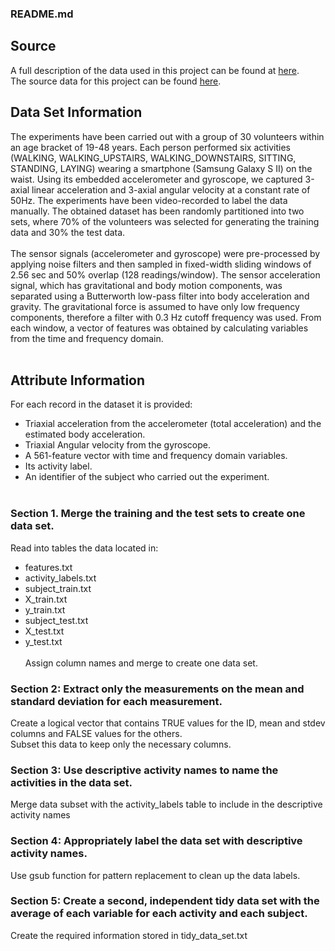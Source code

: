 ### README.md
## Source
A full description of the data used in this project can be found at [here](http://archive.ics.uci.edu/ml/datasets/Human+Activity+Recognition+Using+Smartphones).
<br>
The source data for this project can be found [here](https://d396qusza40orc.cloudfront.net/getdata%2Fprojectfiles%2FUCI%20HAR%20Dataset.zip).

## Data Set Information

The experiments have been carried out with a group of 30 volunteers within an age bracket of 19-48 years. Each person performed six activities (WALKING, WALKING_UPSTAIRS, WALKING_DOWNSTAIRS, SITTING, STANDING, LAYING) wearing a smartphone (Samsung Galaxy S II) on the waist. Using its embedded accelerometer and gyroscope, we captured 3-axial linear acceleration and 3-axial angular velocity at a constant rate of 50Hz. The experiments have been video-recorded to label the data manually. The obtained dataset has been randomly partitioned into two sets, where 70% of the volunteers was selected for generating the training data and 30% the test data.
<br><br>
The sensor signals (accelerometer and gyroscope) were pre-processed by applying noise filters and then sampled in fixed-width sliding windows of 2.56 sec and 50% overlap (128 readings/window). The sensor acceleration signal, which has gravitational and body motion components, was separated using a Butterworth low-pass filter into body acceleration and gravity. The gravitational force is assumed to have only low frequency components, therefore a filter with 0.3 Hz cutoff frequency was used. From each window, a vector of features was obtained by calculating variables from the time and frequency domain.
<br><br>
## Attribute Information

For each record in the dataset it is provided:

- Triaxial acceleration from the accelerometer (total acceleration) and the estimated body acceleration.
- Triaxial Angular velocity from the gyroscope.
- A 561-feature vector with time and frequency domain variables.
- Its activity label.
- An identifier of the subject who carried out the experiment.
<br><br>

### Section 1. Merge the training and the test sets to create one data set.

Read into tables the data located in:

- features.txt
- activity_labels.txt
- subject_train.txt
- X_train.txt
- y_train.txt
- subject_test.txt
- X_test.txt
- y_test.txt
<br><br>
Assign column names and merge to create one data set.

### Section 2: Extract only the measurements on the mean and standard deviation for each measurement.

Create a logical vector that contains TRUE values for the ID, mean and stdev columns and FALSE values for the others.
<br>
Subset this data to keep only the necessary columns.

### Section 3: Use descriptive activity names to name the activities in the data set.

Merge data subset with the activity_labels table to include in the descriptive activity names

### Section 4: Appropriately label the data set with descriptive activity names.

Use gsub function for pattern replacement to clean up the data labels.

### Section 5: Create a second, independent tidy data set with the average of each variable for each activity and each subject.

Create the required information stored in tidy_data_set.txt
